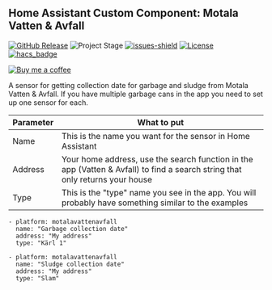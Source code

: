 
## Home Assistant Custom Component: Motala Vatten & Avfall

[![GitHub Release][releases-shield]][releases]
![Project Stage][project-stage-shield]
[![issues-shield]](issues)
[![License][license-shield]](LICENSE.md)
[![hacs_badge][hacs-custom-shield]][hacs]

[![Buy me a coffee][buymeacoffee-shield]][buymeacoffee]

A sensor for getting collection date for garbage and sludge from Motala Vatten & Avfall.
If you have multiple garbage cans in the app you need to set up one sensor for each.


|Parameter| What to put |
|--|--|
| Name | This is the name you want for the sensor in Home Assistant |
| Address | Your home address, use the search function in the app (Vatten & Avfall) to find a search string that only returns your house |
| Type | This is the "type" name you see in the app. You will probably have something similar to the examples |


```
- platform: motalavattenavfall
  name: "Garbage collection date"
  address: "My address"
  type: "Kärl 1"
```
```  
- platform: motalavattenavfall
  name: "Sludge collection date"
  address: "My address"
  type: "Slam"
```  
[releases-shield]: https://img.shields.io/github/release/popeen/Home-Assistant-Addon-MotalaVattenAvfall.svg
[releases]: https://github.com/popeen/Home-Assistant-Addon-MotalaVattenAvfall/releases
[project-stage-shield]: https://img.shields.io/badge/project%20stage-ready%20for%20use-green.svg
[issues-shield]: https://img.shields.io/github/issues-raw/popeen/Home-Assistant-Addon-MotalaVattenAvfall.svg
[license-shield]: https://img.shields.io/github/license/popeen/Home-Assistant-Addon-MotalaVattenAvfall.svg
[hacs-custom-shield]: https://img.shields.io/badge/HACS-Custom-41BDF5.svg
[hacs]: https://github.com/custom-components/hacs
[buymeacoffee-shield]: https://www.buymeacoffee.com/assets/img/guidelines/download-assets-sm-2.svg
[buymeacoffee]: https://www.buymeacoffee.com/popeen
